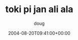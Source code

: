 ---
title: 'toki pi jan ali ala'
posts: 3
hash: 't292'
author: 'doug'
date: 2004-08-20T09:41:00+00:00
sources:
  - http://forums.tokipona.org/viewtopic.php%3Ft=292.html
---